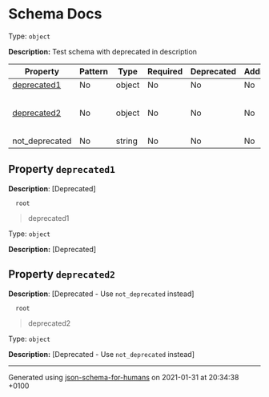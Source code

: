 # Schema Docs

Type: `object`

**Description:** Test schema with deprecated in description

| Property | Pattern | Type | Required | Deprecated | Additional | Description |
| -------- | ------- | ---- | -------- | ---------- | ---------- | ----------- |
| [deprecated1](#deprecated1)|No|object|No|No| No|[Deprecated]|
| [deprecated2](#deprecated2)|No|object|No|No| No|[Deprecated - Use \`not_deprecated\` instead]|
|not_deprecated|No|string|No|No| No||

  ## <a name="deprecated1"></a>Property `deprecated1`

  **Description**:  [Deprecated]

      root
 >   deprecated1

Type: `object`

**Description:** [Deprecated]

  ## <a name="deprecated2"></a>Property `deprecated2`

  **Description**:  [Deprecated - Use `not_deprecated` instead]

      root
 >   deprecated2

Type: `object`

**Description:** [Deprecated - Use `not_deprecated` instead]

----------------------------------------------------------------------------------------------------------------------------
Generated using [json-schema-for-humans](https://github.com/coveooss/json-schema-for-humans) on 2021-01-31 at 20:34:38 +0100
